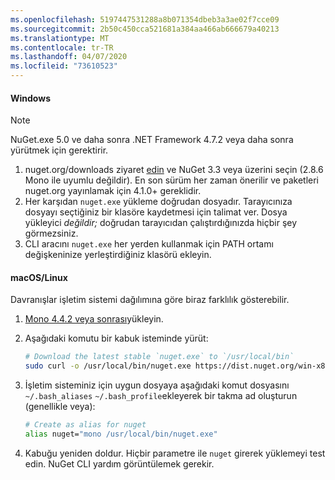 ```yaml
---
ms.openlocfilehash: 5197447531288a8b071354dbeb3a3ae02f7cce09
ms.sourcegitcommit: 2b50c450cca521681a384aa466ab666679a40213
ms.translationtype: MT
ms.contentlocale: tr-TR
ms.lasthandoff: 04/07/2020
ms.locfileid: "73610523"
---
```

#### <a name="windows"></a>Windows

> [!Note]
> NuGet.exe 5.0 ve daha sonra .NET Framework 4.7.2 veya daha sonra yürütmek için gerektirir.

1. nuget.org/downloads ziyaret [edin](https://nuget.org/downloads) ve NuGet 3.3 veya üzerini seçin (2.8.6 Mono ile uyumlu değildir). En son sürüm her zaman önerilir ve paketleri nuget.org yayınlamak için 4.1.0+ gereklidir.
1. Her karşıdan `nuget.exe` yükleme doğrudan dosyadır. Tarayıcınıza dosyayı seçtiğiniz bir klasöre kaydetmesi için talimat ver. Dosya yükleyici *değildir;* doğrudan tarayıcıdan çalıştırdığınızda hiçbir şey görmezsiniz.
1. CLI aracını `nuget.exe` her yerden kullanmak için PATH ortamı değişkeninize yerleştirdiğiniz klasörü ekleyin.

#### <a name="macoslinux"></a>macOS/Linux

Davranışlar işletim sistemi dağılımına göre biraz farklılık gösterebilir.

1. [Mono 4.4.2 veya sonrası](https://www.mono-project.com/docs/getting-started/install/)yükleyin.

1. Aşağıdaki komutu bir kabuk isteminde yürüt:

    ```bash
    # Download the latest stable `nuget.exe` to `/usr/local/bin`
    sudo curl -o /usr/local/bin/nuget.exe https://dist.nuget.org/win-x86-commandline/latest/nuget.exe
    ```

1. İşletim sisteminiz için uygun dosyaya aşağıdaki komut dosyasını `~/.bash_aliases` `~/.bash_profile`ekleyerek bir takma ad oluşturun (genellikle veya):

    ```bash
    # Create as alias for nuget
    alias nuget="mono /usr/local/bin/nuget.exe"
    ```

1. Kabuğu yeniden doldur.  Hiçbir parametre ile `nuget` girerek yüklemeyi test edin. NuGet CLI yardım görüntülemek gerekir.
